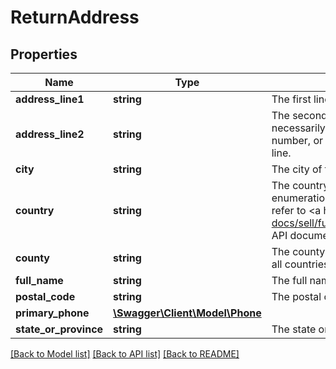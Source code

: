 # ReturnAddress

## Properties
Name | Type | Description | Notes
------------ | ------------- | ------------- | -------------
**address_line1** | **string** | The first line of the street address. | [optional] 
**address_line2** | **string** | The second line of the street address. This line is not always necessarily, but is often used for apartment number or suite number, or other relevant information that can not fit on the first line. | [optional] 
**city** | **string** | The city of the return address. | [optional] 
**country** | **string** | The country&#x27;s two-digt, ISO 3166-1 country code. See the enumeration type for a country&#x27;s value. For implementation help, refer to &lt;a href&#x3D;&#x27;https://developer.ebay.com/api-docs/sell/fulfillment/types/ba:CountryCodeEnum&#x27;&gt;eBay API documentation&lt;/a&gt; | [optional] 
**county** | **string** | The county of the return address. Counties are not applicable to all countries. | [optional] 
**full_name** | **string** | The full name of return address owner. | [optional] 
**postal_code** | **string** | The postal code of the return address. | [optional] 
**primary_phone** | [**\Swagger\Client\Model\Phone**](Phone.md) |  | [optional] 
**state_or_province** | **string** | The state or province of the return address. | [optional] 

[[Back to Model list]](../../README.md#documentation-for-models) [[Back to API list]](../../README.md#documentation-for-api-endpoints) [[Back to README]](../../README.md)

